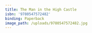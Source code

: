 ```yaml
---
title: The Man in the High Castle
isbn: '9780547572482'
binding: Paperback
image_path: /uploads/9780547572482.jpg
---
```


